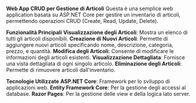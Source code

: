 **Web App CRUD per Gestione di Articoli**
Questa è una semplice web application basata su ASP.NET Core per gestire un inventario di articoli, permettendo operazioni CRUD (Create, Read, Update, Delete).

**Funzionalità Principali**
**Visualizzazione degli Articoli**: Mostra un elenco di tutti gli articoli disponibili.
**Creazione di Nuovi Articoli**: Permette di aggiungere nuovi articoli specificando nome, descrizione, categoria, prezzo, e quantità.
**Modifica degli Articoli**: Consente di modificare le informazioni degli articoli esistenti.
**Visualizzazione Dettagliata**: Fornisce una vista dettagliata di ogni singolo articolo.
**Eliminazione degli Articoli**: Permette di rimuovere articoli dall'inventario.

**Tecnologie Utilizzate**
**ASP.NET Core**: Framework per lo sviluppo di applicazioni web.
**Entity Framework Core**: Per la gestione degli accessi al database.
**Razor Pages**: Per la gestione delle view e della logica lato server.


